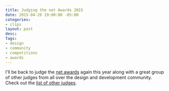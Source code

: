 ```yaml
---
title: Judging the net Awards 2015
date: 2015-04-26 19:00:00 -05:00
categories:
- clips
layout: post
desc: 
Tags:
- design
- community
- competitions
- awards
---
```


I'll be back to judge the [net awards](https://thenetawards.com/) again this year along with a great group of other judges from all over the design and development community. Check out the [list of other judges](https://thenetawards.com/judges/).